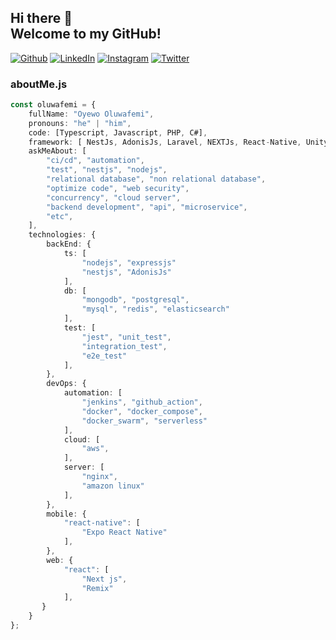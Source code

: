 ## Hi there 👋 <br> Welcome to my GitHub! 

[![Github][github-shield]][author-github]
[![LinkedIn][linkedin-shield]][author-linkedin]
[![Instagram][instagram-shield]][author-instagram]
[![Twitter][twitter-shield]][author-twitter]


### aboutMe.js

```typescript
const oluwafemi = {
    fullName: "Oyewo Oluwafemi",
    pronouns: "he" | "him",
    code: [Typescript, Javascript, PHP, C#],
    framework: [ NestJs, AdonisJs, Laravel, NEXTJs, React-Native, Unity3d],
    askMeAbout: [
        "ci/cd", "automation", 
        "test", "nestjs", "nodejs",
        "relational database", "non relational database",
        "optimize code", "web security", 
        "concurrency", "cloud server", 
        "backend development", "api", "microservice", 
        "etc",
    ],
    technologies: {
        backEnd: {
            ts: [
                "nodejs", "expressjs"
                "nestjs", "AdonisJs"
            ],
            db: [
                "mongodb", "postgresql", 
                "mysql", "redis", "elasticsearch"
            ],
            test: [
                "jest", "unit_test", 
                "integration_test",
                "e2e_test"
            ],
        },
        devOps: {
            automation: [
                "jenkins", "github_action",
                "docker", "docker_compose",
                "docker_swarm", "serverless"
            ],
            cloud: [
                "aws",
            ],
            server: [
                "nginx",
                "amazon linux"
            ],
        },
        mobile: {
            "react-native": [
                "Expo React Native"
            ],
        },
        web: {
            "react": [
                "Next js",
                "Remix"
            ],
       }
    }
};
```

[github-shield]: https://img.shields.io/badge/GitHub-100000?style=for-the-badge&logo=github&logoColor=white
[linkedin-shield]: https://img.shields.io/badge/LinkedIn-0077B5?style=for-the-badge&logo=linkedin&logoColor=white
[instagram-shield]: https://img.shields.io/badge/Instagram-E4405F?style=for-the-badge&logo=instagram&logoColor=white
[twitter-shield]: https://img.shields.io/badge/Twitter-0077B5?style=for-the-badge&logo=twitter&logoColor=white


[author-linkedin]: https://www.linkedin.com/in/oyewo-oluwafemi-8bb42b7b/
[author-instagram]: https://www.instagram.com/phemieny7
[author-email]: mailto:oyewo.oluwafemi@gmail.com
[author-github]: https://github.com/phemieny7
[author-twitter]: https://twitter.com/phemieny7
